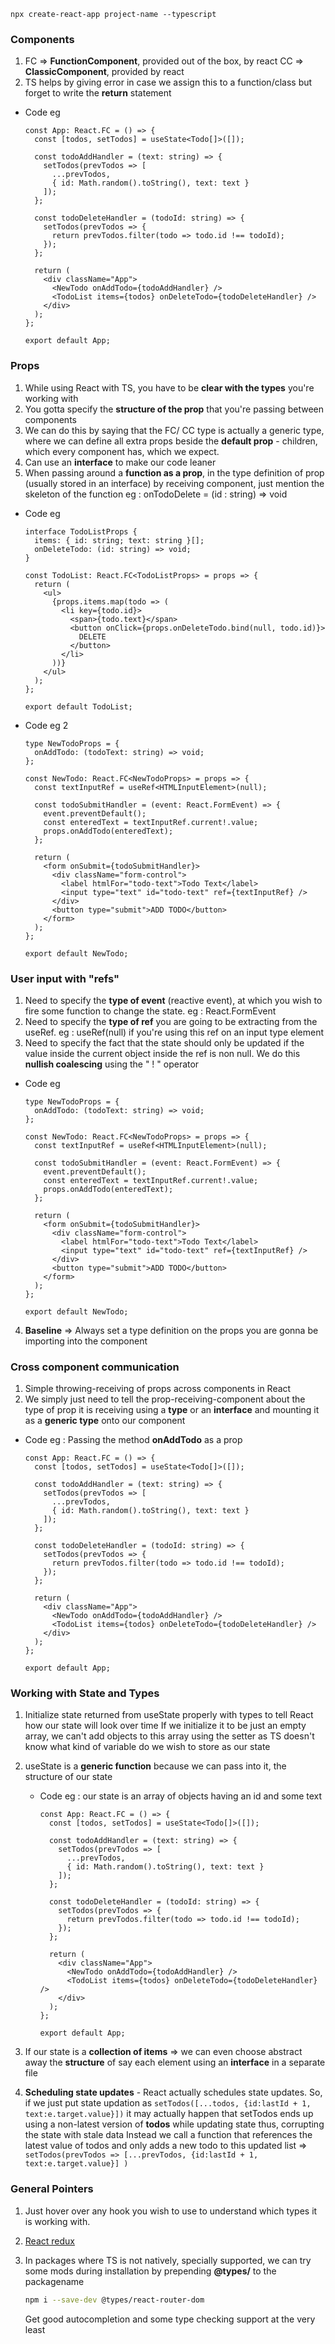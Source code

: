```tsx
npx create-react-app project-name --typescript
```

### Components

1. FC ⇒ **FunctionComponent**, provided out of the box, by react
CC ⇒ **ClassicComponent**, provided by react
2. TS helps by giving error in case we assign this to a function/class but forget to write the **return** statement
- Code eg

    ```tsx
    const App: React.FC = () => {
      const [todos, setTodos] = useState<Todo[]>([]);

      const todoAddHandler = (text: string) => {
        setTodos(prevTodos => [
          ...prevTodos,
          { id: Math.random().toString(), text: text }
        ]);
      };

      const todoDeleteHandler = (todoId: string) => {
        setTodos(prevTodos => {
          return prevTodos.filter(todo => todo.id !== todoId);
        });
      };

      return (
        <div className="App">
          <NewTodo onAddTodo={todoAddHandler} />
          <TodoList items={todos} onDeleteTodo={todoDeleteHandler} />
        </div>
      );
    };

    export default App;
    ```

### Props

1. While using React with TS, you have to be **clear with the types** you're working with
2.  You gotta specify the **structure of the prop** that you're passing between components
3. We can do this by saying that the FC/ CC type is actually a generic type, where we can define all extra props beside the **default prop** - children, which every component has, which we expect.
4. Can use an **interface** to make our code leaner
5. When passing around a **function as a prop**, in the type definition of prop (usually stored in an interface) by receiving component, just mention the skeleton of the function eg : onTodoDelete = (id : string) ⇒ void
- Code eg

    ```tsx
    interface TodoListProps {
      items: { id: string; text: string }[];
      onDeleteTodo: (id: string) => void;
    }

    const TodoList: React.FC<TodoListProps> = props => {
      return (
        <ul>
          {props.items.map(todo => (
            <li key={todo.id}>
              <span>{todo.text}</span>
              <button onClick={props.onDeleteTodo.bind(null, todo.id)}>
                DELETE
              </button>
            </li>
          ))}
        </ul>
      );
    };

    export default TodoList;
    ```

- Code eg 2

    ```tsx
    type NewTodoProps = {
      onAddTodo: (todoText: string) => void;
    };

    const NewTodo: React.FC<NewTodoProps> = props => {
      const textInputRef = useRef<HTMLInputElement>(null);

      const todoSubmitHandler = (event: React.FormEvent) => {
        event.preventDefault();
        const enteredText = textInputRef.current!.value;
        props.onAddTodo(enteredText);
      };

      return (
        <form onSubmit={todoSubmitHandler}>
          <div className="form-control">
            <label htmlFor="todo-text">Todo Text</label>
            <input type="text" id="todo-text" ref={textInputRef} />
          </div>
          <button type="submit">ADD TODO</button>
        </form>
      );
    };

    export default NewTodo;
    ```

### User input with "refs"

1. Need to specify the **type of event** (reactive event), at which you wish to fire some function to change the state. eg : React.FormEvent
2. Need to specify the **type of ref** you are going to be extracting from the useRef. eg : useRef<HTMLInputElement>(null) if you're using this ref on an input type element
3. Need to specify the fact that the state should only be updated if the value inside the current object inside the ref is non null. 
We do this **nullish coalescing** using the " ! " operator
- Code eg

    ```tsx
    type NewTodoProps = {
      onAddTodo: (todoText: string) => void;
    };

    const NewTodo: React.FC<NewTodoProps> = props => {
      const textInputRef = useRef<HTMLInputElement>(null);

      const todoSubmitHandler = (event: React.FormEvent) => {
        event.preventDefault();
        const enteredText = textInputRef.current!.value;
        props.onAddTodo(enteredText);
      };

      return (
        <form onSubmit={todoSubmitHandler}>
          <div className="form-control">
            <label htmlFor="todo-text">Todo Text</label>
            <input type="text" id="todo-text" ref={textInputRef} />
          </div>
          <button type="submit">ADD TODO</button>
        </form>
      );
    };

    export default NewTodo;
    ```

4. **Baseline** ⇒ Always set a type definition on the props you are gonna be importing into the component

### Cross component communication

1. Simple throwing-receiving of props across components in React
2. We simply just need to tell the prop-receiving-component about the type of prop it is receiving using a **type** or an **interface** and mounting it as a **generic type** onto our component 
- Code eg  : Passing the method **onAddTodo** as a prop

    ```tsx
    const App: React.FC = () => {
      const [todos, setTodos] = useState<Todo[]>([]);

      const todoAddHandler = (text: string) => {
        setTodos(prevTodos => [
          ...prevTodos,
          { id: Math.random().toString(), text: text }
        ]);
      };

      const todoDeleteHandler = (todoId: string) => {
        setTodos(prevTodos => {
          return prevTodos.filter(todo => todo.id !== todoId);
        });
      };

      return (
        <div className="App">
          <NewTodo onAddTodo={todoAddHandler} />
          <TodoList items={todos} onDeleteTodo={todoDeleteHandler} />
        </div>
      );
    };

    export default App;
    ```

### Working with State and Types

1. Initialize state returned from useState properly with types to tell React how our state will look over time
If we initialize it to be just an empty array, we can't add objects to this array using the setter as TS doesn't know what kind of variable do we wish to store as our state
2. useState is a **generic function** because we can pass into it, the structure of our state
    - Code eg : our state is an array of objects having an id and some text

        ```tsx
        const App: React.FC = () => {
          const [todos, setTodos] = useState<Todo[]>([]);

          const todoAddHandler = (text: string) => {
            setTodos(prevTodos => [
              ...prevTodos,
              { id: Math.random().toString(), text: text }
            ]);
          };

          const todoDeleteHandler = (todoId: string) => {
            setTodos(prevTodos => {
              return prevTodos.filter(todo => todo.id !== todoId);
            });
          };

          return (
            <div className="App">
              <NewTodo onAddTodo={todoAddHandler} />
              <TodoList items={todos} onDeleteTodo={todoDeleteHandler} />
            </div>
          );
        };

        export default App;
        ```

3. If our state is a **collection of items** ⇒ we can even choose abstract away the **structure** of say each element using an **interface** in a separate file 
4. **Scheduling state updates**  - React actually schedules state updates. So, if we just put state updation as `setTodos([...todos, {id:lastId + 1, text:e.target.value}])` it may actually happen that setTodos ends up using a non-latest version of **todos** while updating state thus, corrupting the state with stale data
Instead we call a function that references the latest value of todos and only adds a new todo to this updated list ⇒ `setTodos(prevTodos => [...prevTodos, {id:lastId + 1, text:e.target.value}] )` 

### General Pointers

1. Just hover over any hook you wish to use to understand which types it is working with.
2. [React redux](https://redux.js.org/recipes/usage-with-typescript)
3. In packages where TS is not natively, specially supported, we can try some mods during installation by prepending **@types/**  to the packagename

    ```bash
    npm i --save-dev @types/react-router-dom
    ```

    Get good autocompletion and some type checking support at the very least
